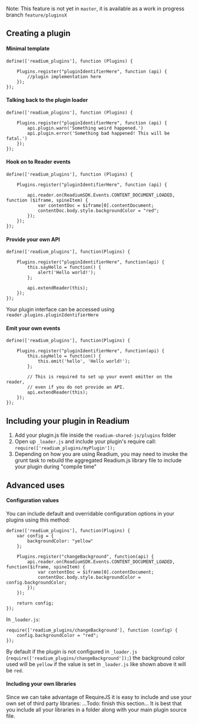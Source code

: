 Note: This feature is not yet in `master`, it is available as a work in progress branch `feature/pluginsX`
## Creating a plugin

#### Minimal template
```
define(['readium_plugins'], function (Plugins) {

    Plugins.register("pluginIdentifierHere", function (api) {
        //plugin implementation here
    });
});
```

#### Talking back to the plugin loader
```
define(['readium_plugins'], function (Plugins) {

    Plugins.register("pluginIdentifierHere", function (api) {
        api.plugin.warn('Something weird happened.')
        api.plugin.error('Something bad happened! This will be fatal.')
    });
});
```

#### Hook on to Reader events
```
define(['readium_plugins'], function (Plugins) {

    Plugins.register("pluginIdentifierHere", function (api) {

        api.reader.on(ReadiumSDK.Events.CONTENT_DOCUMENT_LOADED, function ($iframe, spineItem) {
            var contentDoc = $iframe[0].contentDocument;
            contentDoc.body.style.backgroundColor = "red";
        });
    });
});
```

#### Provide your own API
```
define(['readium_plugins'], function(Plugins) {

    Plugins.register("pluginIdentifierHere", function(api) {
        this.sayHello = function() {
            alert('Hello world!');
        };

        api.extendReader(this);
    });
});
```
Your plugin interface can be accessed using `reader.plugins.pluginIdentifierHere`

#### Emit your own events
```
define(['readium_plugins'], function(Plugins) {

    Plugins.register("pluginIdentifierHere", function(api) {
        this.sayHello = function() {
            this.emit('hello', 'Hello world!');
        };

        // This is required to set up your event emitter on the reader,
        // even if you do not provide an API.
        api.extendReader(this);
    });
});
```

## Including your plugin in Readium

1. Add your plugin.js file inside the `readium-shared-js/plugins` folder
2. Open up `_loader.js` and include your plugin's require call: `require(['readium_plugins/myPlugin']);`
3. Depending on how you are using Readium, you may need to invoke the grunt task to rebuild the aggregated Readium.js library file to include your plugin during "compile time"


## Advanced uses

#### Configuration values
You can include default and overridable configuration options in your plugins using this method:
```
define(['readium_plugins'], function(Plugins) {
    var config = {
        backgroundColor: "yellow"
    };

    Plugins.register("changeBackground", function(api) {
        api.reader.on(ReadiumSDK.Events.CONTENT_DOCUMENT_LOADED, function($iframe, spineItem) {
            var contentDoc = $iframe[0].contentDocument;
            contentDoc.body.style.backgroundColor = config.backgroundColor;
        });
    });

    return config;
});
```

In `_loader.js`:
```
require(['readium_plugins/changeBackground'], function (config) {
    config.backgroundColor = "red";
});
```

By default if the plugin is not configured in `_loader.js` (`require(['readium_plugins/changeBackground']);`) the background color used will be `yellow`
if the value is set in `_loader.js` like shown above it will be `red`.

#### Including your own libraries

Since we can take advantage of RequireJS it is easy to include and use your own set of third party libraries:
...Todo: finish this section...
It is best that you include all your libraries in a folder along with your main plugin source file.

